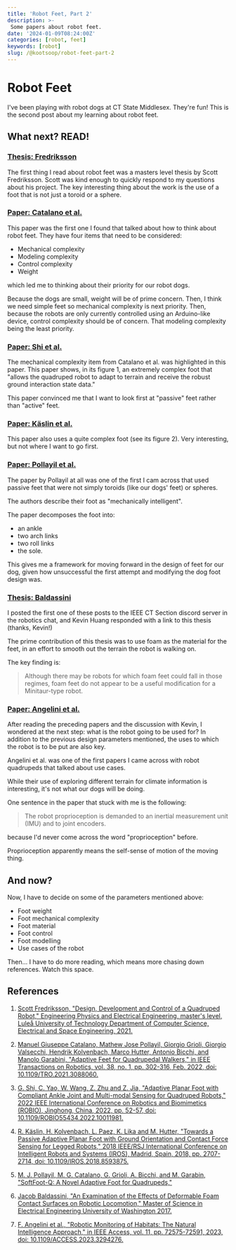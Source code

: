 ```yaml
---
title: 'Robot Feet, Part 2'
description: >-
 Some papers about robot feet.
date: '2024-01-09T08:24:00Z'
categories: [robot, feet]
keywords: [robot]
slug: /@kootsoop/robot-feet-part-2
---
```


# Robot Feet

I've been playing with robot dogs at CT State Middlesex. They're fun!  This is the second post about my learning about robot feet.

## What next? READ!

### [Thesis: Fredriksson](#fredriksson)
The first thing I read about robot feet was a masters level thesis by Scott Fredriksson. Scott was kind enough to quickly respond to my questions about his project. The key interesting thing about the work is the use of a foot that is not just a toroid or a sphere.

### [Paper: Catalano et al.](#catalano-et-al)

This paper was the first one I found that talked about how to think about robot feet. They have four items that need to be considered:

 * Mechanical complexity
 * Modeling complexity
 * Control complexity
 * Weight

which led me to thinking about their priority for our robot dogs.

Because the dogs are small, weight will be of prime concern.  Then, I think we need simple feet so mechanical complexity is next priority.  Then, because the robots are only currently controlled using an Arduino-like device, control complexity should be of concern.  That modeling complexity being the least priority.

### [Paper: Shi et al.](#shi-et-al)

The mechanical complexity item from Catalano et al. was highlighted in this paper.  This paper shows, in its figure 1, an extremely complex foot that "allows the quadruped robot to adapt to terrain and receive the robust ground interaction state data."

This paper convinced me that I want to look first at "passive" feet rather than "active" feet.

### [Paper: Käslin et al.](#kaslin-et-al)

This paper also uses a quite complex foot (see its figure 2). Very interesting, but not where I want to go first.

### [Paper: Pollayil et al.](#pollyil-et-al)

The paper by Pollayil at all was one of the first I cam across that used passive feet that were not simply toroids (like our dogs' feet) or spheres.

The authors describe their foot as "mechanically intelligent".

The paper decomposes the foot into:

 * an ankle
 * two arch links
 * two roll links 
 * the sole.

This gives me a framework for moving forward in the design of feet for our dog, given how unsuccessful the first attempt and modifying the dog foot design was.

### [Thesis: Baldassini](#baldassini)

I posted the first one of these posts to the IEEE CT Section discord server in the robotics chat, and Kevin Huang responded with a link to this thesis (thanks, Kevin!)

The prime contribution of this thesis was to use foam as the material for the feet, in an effort to smooth out the terrain the robot is walking on.

The key finding is:

> Although there may be robots for which foam feet could fall in those regimes, foam feet do not appear to be a useful modification for a Minitaur-type robot.

### [Paper: Angelini et al.](#angelini-et-al)

After reading the preceding papers and the discussion with Kevin, I wondered at the next step:  what is the robot going to be used for?  In addition to the previous design parameters mentioned, the uses to which the robot is to be put are also key.

Angelini et al. was one of the first papers I came across with robot quadrupeds that talked about use cases.

While their use of exploring different terrain for climate information is interesting, it's not what our dogs will be doing.

One sentence in the paper that stuck with me is the following:

 > The robot proprioception is demanded to an inertial measurement unit (IMU) and to joint encoders.

because I'd never come across the word "proprioception" before.

Proprioception apparently means the self-sense of motion of the moving thing.

## And now?

Now, I have to decide on some of the parameters mentioned above:

* Foot weight
* Foot mechanical complexity
* Foot material
* Foot control
* Foot modelling
* Use cases of the robot

Then... I have to do more reading, which means more chasing down references. Watch this space.

## References

1. <a name="fredriksson"></a> [Scott Fredriksson, "Design, Development and Control of a Quadruped Robot," Engineering Physics and Electrical Engineering, master's level, Luleå University of Technology Department of Computer Science, Electrical and Space Engineering, 2021.](https://ltu.diva-portal.org/smash/get/diva2:1588775/FULLTEXT01.pdf)

1. <a name="catalano-et-al"></a> [Manuel Giuseppe Catalano, Mathew Jose Pollayil, Giorgio Grioli, Giorgio Valsecchi, Hendrik Kolvenbach, Marco Hutter, Antonio Bicchi, and Manolo Garabini, "Adaptive Feet for Quadrupedal Walkers," in IEEE Transactions on Robotics, vol. 38, no. 1, pp. 302-316, Feb. 2022, doi: 10.1109/TRO.2021.3088060.](https://ieeexplore.ieee.org/document/9478068)
 
1.  <a name="shi-et-al"></a>  [G. Shi, C. Yao, W. Wang, Z. Zhu and Z. Jia, "Adaptive Planar Foot with Compliant Ankle Joint and Multi-modal Sensing for Quadruped Robots," 2022 IEEE International Conference on Robotics and Biomimetics (ROBIO), Jinghong, China, 2022, pp. 52-57, doi: 10.1109/ROBIO55434.2022.10011981.](https://ieeexplore.ieee.org/document/10011981)

1.  <a name="kaslin-et-al"></a>  [R. Käslin, H. Kolvenbach, L. Paez, K. Lika and M. Hutter, "Towards a Passive Adaptive Planar Foot with Ground Orientation and Contact Force Sensing for Legged Robots," 2018 IEEE/RSJ International Conference on Intelligent Robots and Systems (IROS), Madrid, Spain, 2018, pp. 2707-2714, doi: 10.1109/IROS.2018.8593875.](https://ieeexplore.ieee.org/document/8593875)

1.  <a name="pollayil-et-al"></a>  [M. J. Pollayil, M. G. Catalano, G. Grioli, A. Bicchi, and M. Garabin, "SoftFoot-Q: A Novel Adaptive Foot for Quadrupeds," ](https://i-rim.it/wp-content/uploads/2020/12/I-RIM_2020_paper_95.pdf)

1.  <a name="baldassini"></a>  [Jacob Baldassini, "An Examination of the Effects of Deformable Foam Contact Surfaces on Robotic Locomotion," Master of Science in Electrical Engineering University of Washington 2017.](https://faculty.washington.edu/sburden/_papers/Baldassini2017ms.pdf)

1.  <a name="angelini-et-al"></a>  [F. Angelini et al., "Robotic Monitoring of Habitats: The Natural Intelligence Approach," in IEEE Access, vol. 11, pp. 72575-72591, 2023, doi: 10.1109/ACCESS.2023.3294276.](https://ieeexplore.ieee.org/document/10177938)



